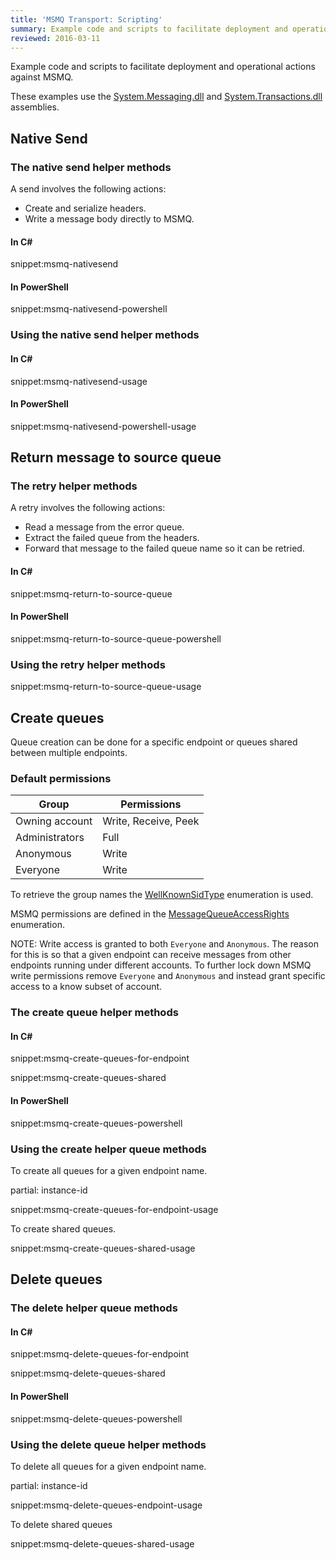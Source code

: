 ```yaml
---
title: 'MSMQ Transport: Scripting'
summary: Example code and scripts to facilitate deployment and operational actions against MSMQ.
reviewed: 2016-03-11
---
```


Example code and scripts to facilitate deployment and operational actions against MSMQ.

These examples use the [System.Messaging.dll](https://msdn.microsoft.com/en-us/library/System.Messaging.aspx) and [System.Transactions.dll](https://msdn.microsoft.com/en-us/library/system.transactions.aspx) assemblies.


## Native Send


### The native send helper methods

A send involves the following actions:

 * Create and serialize headers.
 * Write a message body directly to MSMQ.


#### In C&#35;

snippet:msmq-nativesend

#### In PowerShell

snippet:msmq-nativesend-powershell

### Using the native send helper methods

#### In C&#35;

snippet:msmq-nativesend-usage

#### In PowerShell

snippet:msmq-nativesend-powershell-usage

## Return message to source queue


### The retry helper methods

A retry involves the following actions:

 * Read a message from the error queue.
 * Extract the failed queue from the headers.
 * Forward that message to the failed queue name so it can be retried.


#### In C&#35;

snippet:msmq-return-to-source-queue


#### In PowerShell

snippet:msmq-return-to-source-queue-powershell


### Using the retry helper methods

snippet:msmq-return-to-source-queue-usage


## Create queues

Queue creation can be done for a specific endpoint or queues shared between multiple endpoints.


### Default permissions

| Group | Permissions |
|---|---|
| Owning account | Write, Receive, Peek |
| Administrators | Full |
| Anonymous | Write  |
| Everyone | Write |

To retrieve the group names the [WellKnownSidType](https://msdn.microsoft.com/en-us/library/system.security.principal.wellknownsidtype.aspx) enumeration is used.

MSMQ permissions are defined in the [MessageQueueAccessRights](https://msdn.microsoft.com/en-us/library/system.messaging.messagequeueaccessrights.aspx) enumeration.

NOTE: Write access is granted to both `Everyone` and `Anonymous`. The reason for this is so that a given endpoint can receive messages from other endpoints running under different accounts. To further lock down MSMQ write permissions remove `Everyone` and `Anonymous` and instead grant specific access to a know subset of account.


### The create queue helper methods


#### In C&#35;

snippet:msmq-create-queues-for-endpoint

snippet:msmq-create-queues-shared

#### In PowerShell

snippet:msmq-create-queues-powershell

### Using the create helper queue methods

To create all queues for a given endpoint name.

partial: instance-id

snippet:msmq-create-queues-for-endpoint-usage

To create shared queues.

snippet:msmq-create-queues-shared-usage

## Delete queues

### The delete helper queue methods

#### In C&#35;

snippet:msmq-delete-queues-for-endpoint

snippet:msmq-delete-queues-shared

#### In PowerShell

snippet:msmq-delete-queues-powershell

### Using the delete queue helper methods

To delete all queues for a given endpoint name.

partial: instance-id

snippet:msmq-delete-queues-endpoint-usage

To delete shared queues

snippet:msmq-delete-queues-shared-usage